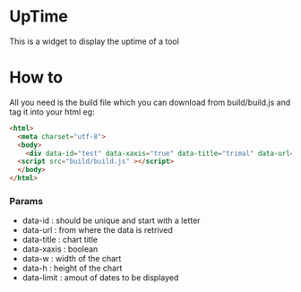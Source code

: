 # UpTime
This is a widget to display the uptime of a tool
# How to
All you need is the build file which you can download from build/build.js and tag it into your html
eg: 
```html
<html>
  <meta charset="utf-8">
  <body>
    <div data-id="test" data-xaxis="true" data-title="trimal" data-url="bio.tools:pmut:2017/cmd/mmb.irbbarcelona.org" data-limit="15" class="opebuptime" ></div>
  <script src="build/build.js" ></script>
  </body>
</html>
```
### Params
* data-id : should be unique and start with a letter
* data-url : from where the data is retrived
* data-title : chart title
* data-xaxis : boolean
* data-w : width of the chart
* data-h : height of the chart
* data-limit : amout of dates to be displayed

